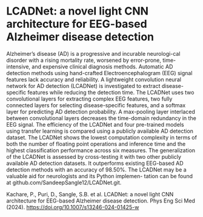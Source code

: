 # LCADNet: a novel light CNN architecture for EEG-based Alzheimer disease detection
Alzheimer’s disease (AD) is a progressive and incurable neurologi-cal disorder with a rising mortality rate, worsened by error-prone, time-intensive, and expensive clinical diagnosis methods. Automatic AD detection methods using hand-crafted Electroencephalogram (EEG) signal features lack accuracy and reliability. A lightweight convolution neural network for AD detection (LCADNet) is investigated to extract disease-specific features while reducing the detection time. The LCADNet uses two convolutional layers for extracting complex EEG features, two fully connected layers for selecting disease-specific features, and a softmax layer for predicting AD detection probability. A max-pooling layer interlaced between convolutional layers decreases the time-domain redundancy in the EEG signal. The efficiency of the LCADNet and four pre-trained models using transfer learning is compared using a publicly available AD detection dataset. The LCADNet shows the lowest computation complexity in terms of both the number of floating point operations and inference time and the highest classification performance across six measures. The generalization of the LCADNet is assessed by cross-testing it with two other publicly available AD detection datasets. It outperforms existing EEG-based AD detection methods with an accuracy of 98.50%. The LCADNet may be a valuable aid for neurologists and its Python implemen- tation can be found at github.com/SandeepSangle12/LCADNet.git.

Kachare, P., Puri, D., Sangle, S.B. et al. LCADNet: a novel light CNN architecture for EEG-based Alzheimer disease detection. Phys Eng Sci Med (2024). https://doi.org/10.1007/s13246-024-01425-w
